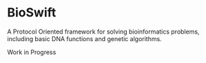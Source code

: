 # BioSwift

A Protocol Oriented framework for solving bioinformatics problems, including basic DNA functions and genetic algorithms.

Work in Progress
